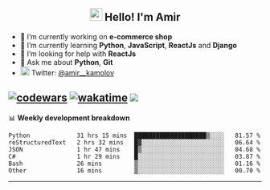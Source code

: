 <h2 align="center"><img src="https://media.giphy.com/media/hvRJCLFzcasrR4ia7z/giphy.gif" width="25px"> Hello! I'm Amir</h2>

- 🔭 I’m currently working on **e-commerce shop**
- 🌱 I’m currently learning **Python**, **JavaScript**, **ReactJs** and **Django**
- 🤔 I’m looking for help with **ReactJs**
- 💬 Ask me about **Python**, **Git**
- <img alt="Amir Kamolov | Twitter" width="18px" src="https://raw.githubusercontent.com/peterthehan/peterthehan/master/assets/twitter.svg" /> Twitter: [@amir__kamolov ](https://twitter.com/amir__kamolov)

[![codewars](https://www.codewars.com/users/Kamolov%20Amir/badges/micro)](https://www.codewars.com/users/Kamolov%20Amir)
[![wakatime](https://wakatime.com/badge/user/12da36de-2fca-4ef2-bb44-ec10c4750b61.svg)](https://wakatime.com/@12da36de-2fca-4ef2-bb44-ec10c4750b61)
![](https://komarev.com/ghpvc/?username=Amir0715&style=flat-square)
---

📊 **Weekly development breakdown**
<!--START_SECTION:waka-->

```text
Python             31 hrs 15 mins  ████████████████████▒░░░░   81.57 %
reStructuredText   2 hrs 32 mins   █▓░░░░░░░░░░░░░░░░░░░░░░░   06.64 %
JSON               1 hr 47 mins    █▒░░░░░░░░░░░░░░░░░░░░░░░   04.68 %
C#                 1 hr 29 mins    █░░░░░░░░░░░░░░░░░░░░░░░░   03.87 %
Bash               26 mins         ▒░░░░░░░░░░░░░░░░░░░░░░░░   01.16 %
Other              16 mins         ▒░░░░░░░░░░░░░░░░░░░░░░░░   00.70 %
```

<!--END_SECTION:waka-->

---
